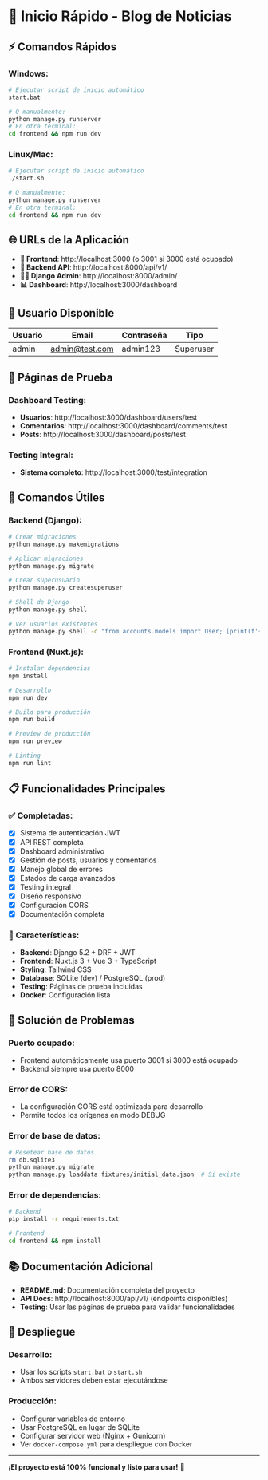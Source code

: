 # 🚀 Inicio Rápido - Blog de Noticias

## ⚡ Comandos Rápidos

### Windows:
```bash
# Ejecutar script de inicio automático
start.bat

# O manualmente:
python manage.py runserver
# En otra terminal:
cd frontend && npm run dev
```

### Linux/Mac:
```bash
# Ejecutar script de inicio automático
./start.sh

# O manualmente:
python manage.py runserver
# En otra terminal:
cd frontend && npm run dev
```

## 🌐 URLs de la Aplicación

- **🎨 Frontend**: http://localhost:3000 (o 3001 si 3000 está ocupado)
- **🔧 Backend API**: http://localhost:8000/api/v1/
- **👨‍💼 Django Admin**: http://localhost:8000/admin/
- **📊 Dashboard**: http://localhost:3000/dashboard

## 👤 Usuario Disponible

| Usuario | Email | Contraseña | Tipo |
|---------|-------|------------|------|
| admin | admin@test.com | admin123 | Superuser |

## 🧪 Páginas de Prueba

### Dashboard Testing:
- **Usuarios**: http://localhost:3000/dashboard/users/test
- **Comentarios**: http://localhost:3000/dashboard/comments/test  
- **Posts**: http://localhost:3000/dashboard/posts/test

### Testing Integral:
- **Sistema completo**: http://localhost:3000/test/integration

## 🔧 Comandos Útiles

### Backend (Django):
```bash
# Crear migraciones
python manage.py makemigrations

# Aplicar migraciones
python manage.py migrate

# Crear superusuario
python manage.py createsuperuser

# Shell de Django
python manage.py shell

# Ver usuarios existentes
python manage.py shell -c "from accounts.models import User; [print(f'{u.username} - {u.email}') for u in User.objects.all()]"
```

### Frontend (Nuxt.js):
```bash
# Instalar dependencias
npm install

# Desarrollo
npm run dev

# Build para producción
npm run build

# Preview de producción
npm run preview

# Linting
npm run lint
```

## 📋 Funcionalidades Principales

### ✅ Completadas:
- [x] Sistema de autenticación JWT
- [x] API REST completa
- [x] Dashboard administrativo
- [x] Gestión de posts, usuarios y comentarios
- [x] Manejo global de errores
- [x] Estados de carga avanzados
- [x] Testing integral
- [x] Diseño responsivo
- [x] Configuración CORS
- [x] Documentación completa

### 🎯 Características:
- **Backend**: Django 5.2 + DRF + JWT
- **Frontend**: Nuxt.js 3 + Vue 3 + TypeScript
- **Styling**: Tailwind CSS
- **Database**: SQLite (dev) / PostgreSQL (prod)
- **Testing**: Páginas de prueba incluidas
- **Docker**: Configuración lista

## 🐛 Solución de Problemas

### Puerto ocupado:
- Frontend automáticamente usa puerto 3001 si 3000 está ocupado
- Backend siempre usa puerto 8000

### Error de CORS:
- La configuración CORS está optimizada para desarrollo
- Permite todos los orígenes en modo DEBUG

### Error de base de datos:
```bash
# Resetear base de datos
rm db.sqlite3
python manage.py migrate
python manage.py loaddata fixtures/initial_data.json  # Si existe
```

### Error de dependencias:
```bash
# Backend
pip install -r requirements.txt

# Frontend
cd frontend && npm install
```

## 📚 Documentación Adicional

- **README.md**: Documentación completa del proyecto
- **API Docs**: http://localhost:8000/api/v1/ (endpoints disponibles)
- **Testing**: Usar las páginas de prueba para validar funcionalidades

## 🚀 Despliegue

### Desarrollo:
- Usar los scripts `start.bat` o `start.sh`
- Ambos servidores deben estar ejecutándose

### Producción:
- Configurar variables de entorno
- Usar PostgreSQL en lugar de SQLite
- Configurar servidor web (Nginx + Gunicorn)
- Ver `docker-compose.yml` para despliegue con Docker

---

**¡El proyecto está 100% funcional y listo para usar!** 🎉